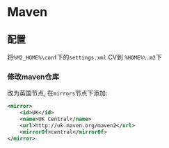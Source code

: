 # Maven

## 配置

将`%M2_HOME%\conf`下的`settings.xml` CV到 `%HOME%\.m2`下

### 修改maven仓库

改为英国节点, 在`mirrors`节点下添加:  

```xml
<mirror>
    <id>UK</id>
    <name>UK Central</name>
    <url>http://uk.maven.org/maven2</url>
    <mirrorOf>central</mirrorOf>
</mirror>
```
